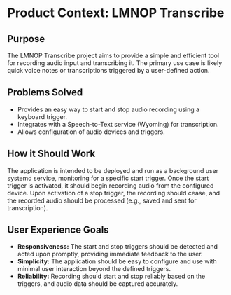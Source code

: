 # Product Context: LMNOP Transcribe

## Purpose

The LMNOP Transcribe project aims to provide a simple and efficient tool for recording audio input and transcribing it. The primary use case is likely quick voice notes or transcriptions triggered by a user-defined action.

## Problems Solved

- Provides an easy way to start and stop audio recording using a keyboard trigger.
- Integrates with a Speech-to-Text service (Wyoming) for transcription.
- Allows configuration of audio devices and triggers.

## How it Should Work

The application is intended to be deployed and run as a background user systemd service, monitoring for a specific start trigger. Once the start trigger is activated, it should begin recording audio from the configured device. Upon activation of a stop trigger, the recording should cease, and the recorded audio should be processed (e.g., saved and sent for transcription).

## User Experience Goals

- **Responsiveness:** The start and stop triggers should be detected and acted upon promptly, providing immediate feedback to the user.
- **Simplicity:** The application should be easy to configure and use with minimal user interaction beyond the defined triggers.
- **Reliability:** Recording should start and stop reliably based on the triggers, and audio data should be captured accurately.
